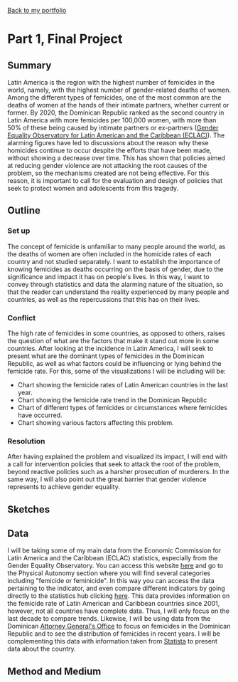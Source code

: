 [Back to my portfolio](/README.md)

# Part 1, Final Project

## Summary
Latin America is the region with the highest number of femicides in the world, namely, with the highest number of gender-related deaths of women. Among the different types of femicides, one of the most common are the deaths of women at the hands of their intimate partners, whether current or former. By 2020, the Dominican Republic ranked as the second country in Latin America with more femicides per 100,000 women, with more than 50% of these being caused by intimate partners or ex-partners ([Gender Equality Observatory for Latin American and the Caribbean (ECLAC)](https://oig.cepal.org/en/indicators/femicide-or-feminicide)). The alarming figures have led to discussions about the reason why these homicides continue to occur despite the efforts that have been made, without showing a decrease over time. This has shown that policies aimed at reducing gender violence are not attacking the root causes of the problem, so the mechanisms created are not being effective. For this reason, it is important to call for the evaluation and design of policies that seek to protect women and adolescents from this tragedy.

## Outline
### Set up
The concept of femicide is unfamiliar to many people around the world, as the deaths of women are often included in the homicide rates of each country and not studied separately. I want to establish the importance of knowing femicides as deaths occurring on the basis of gender, due to the significance and impact it has on people's lives. In this way, I want to convey through statistics and data the alarming nature of the situation, so that the reader can understand the reality experienced by many people and countries, as well as the repercussions that this has on their lives.

### Conflict
The high rate of femicides in some countries, as opposed to others, raises the question of what are the factors that make it stand out more in some countries.  After looking at the incidence in Latin America, I will seek to present what are the dominant types of femicides in the Dominican Republic, as well as what factors could be influencing or lying behind the femicide rate. For this, some of the visualizations I will be including will be:
- Chart showing the femicide rates of Latin American countries in the last year.
- Chart showing the femicide rate trend in the Dominican Republic 
- Chart of different types of femicides or circumstances where femicides have occurred.
- Chart showing various factors affecting this problem.

### Resolution
After having explained the problem and visualized its impact, I will end with a call for intervention policies that seek to attack the root of the problem, beyond reactive policies such as a harsher prosecution of murderers. In the same way, I will also point out the great barrier that gender violence represents to achieve gender equality.

## Sketches

## Data
I will be taking some of my main data from the Economic Commission for Latin America and the Caribbean (ECLAC) statistics, especially from the Gender Equality Observatory. You can access this website [here](https://oig.cepal.org/en/indicators) and go to the Physical Autonomy section where you will find several categories including "femicide or feminicide". In this way you can access the data pertaining to the indicator, and even compare different indicators by going directly to the statistics hub clicking [here](https://statistics.cepal.org/portal/cepalstat/dashboard.html?lang=en). This data provides information on the femicide rate of Latin American and Caribbean countries since 2001, however, not all countries have complete data. Thus, I will only focus on the last decade to compare trends. 
Likewise, I will be using data from the Dominican [Attorney General's Office](https://transparencia.pgr.gob.do/Inicio/i/5699_Estadisticas_de_Feminicidios_y_Homicidios_de_Mujeres) to focus on femicides in the Dominican Republic and to see the distribution of femicides in recent years. I will be complementing this data with information taken from [Statista](https://www.statista.com/markets/) to present data about the country. 

## Method and Medium
